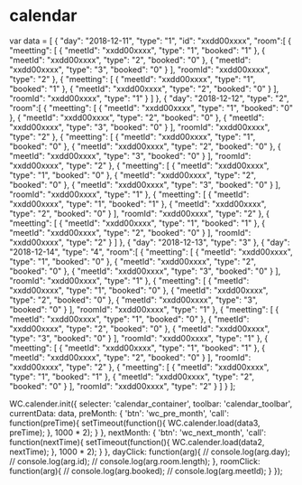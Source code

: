 # calendar

var data = [
			{
				"day": "2018-12-11",
				"type": "1",
				"id": "xxdd00xxxx",
				"room":[
					{
						"meetting": [
							{
								"meetId": "xxdd00xxxx",
								"type": "1",
								"booked": "1"
						   },
						   {
								"meetId": "xxdd00xxxx",
								"type": "2",
								"booked": "0"
						   },
						   {
								"meetId": "xxdd00xxxx",
								"type": "3",
								"booked": "0"
						   }
						],
						"roomId": "xxdd00xxxx",
						"type": "2"
					},
					{
						"meetting": [
							{
								"meetId": "xxdd00xxxx",
								"type": "1",
								"booked": "1"
						   },
						   {
								"meetId": "xxdd00xxxx",
								"type": "2",
								"booked": "0"
						   }
						],
						"roomId": "xxdd00xxxx",
						"type": "1"
					}
				]
			},
			{
				"day": "2018-12-12",
				"type": "2",
				"room":[
					{
						"meetting": [
							{
								"meetId": "xxdd00xxxx",
								"type": "1",
								"booked": "0"
						   },
						   {
								"meetId": "xxdd00xxxx",
								"type": "2",
								"booked": "0"
						   },
						   {
								"meetId": "xxdd00xxxx",
								"type": "3",
								"booked": "0"
						   }
						],
						"roomId": "xxdd00xxxx",
						"type": "2"
					},
					{
						"meetting": [
							{
								"meetId": "xxdd00xxxx",
								"type": "1",
								"booked": "0"
						   },
						   {
								"meetId": "xxdd00xxxx",
								"type": "2",
								"booked": "0"
						   },
						   {
								"meetId": "xxdd00xxxx",
								"type": "3",
								"booked": "0"
						   }
						],
						"roomId": "xxdd00xxxx",
						"type": "2"
					},
					{
						"meetting": [
							{
								"meetId": "xxdd00xxxx",
								"type": "1",
								"booked": "0"
						   },
						   {
								"meetId": "xxdd00xxxx",
								"type": "2",
								"booked": "0"
						   },
						   {
								"meetId": "xxdd00xxxx",
								"type": "3",
								"booked": "0"
						   }
						],
						"roomId": "xxdd00xxxx",
						"type": "1"
					},
					{
						"meetting": [
							{
								"meetId": "xxdd00xxxx",
								"type": "1",
								"booked": "1"
						   },
						   {
								"meetId": "xxdd00xxxx",
								"type": "2",
								"booked": "0"
						   }
						],
						"roomId": "xxdd00xxxx",
						"type": "2"
					},
					{
						"meetting": [
							{
								"meetId": "xxdd00xxxx",
								"type": "1",
								"booked": "1"
						   },
						   {
								"meetId": "xxdd00xxxx",
								"type": "2",
								"booked": "0"
						   }
						],
						"roomId": "xxdd00xxxx",
						"type": "2"
					}
				]
			},
			{
				"day": "2018-12-13",
				"type": "3"
			},
			{
				"day": "2018-12-14",
				"type": "4",
				"room":[
					{
						"meetting": [
							{
								"meetId": "xxdd00xxxx",
								"type": "1",
								"booked": "0"
						   },
						   {
								"meetId": "xxdd00xxxx",
								"type": "2",
								"booked": "0"
						   },
						   {
								"meetId": "xxdd00xxxx",
								"type": "3",
								"booked": "0"
						   }
						],
						"roomId": "xxdd00xxxx",
						"type": "1"
					},
					{
						"meetting": [
							{
								"meetId": "xxdd00xxxx",
								"type": "1",
								"booked": "0"
						   },
						   {
								"meetId": "xxdd00xxxx",
								"type": "2",
								"booked": "0"
						   },
						   {
								"meetId": "xxdd00xxxx",
								"type": "3",
								"booked": "0"
						   }
						],
						"roomId": "xxdd00xxxx",
						"type": "1"
					},
					{
						"meetting": [
							{
								"meetId": "xxdd00xxxx",
								"type": "1",
								"booked": "0"
						   },
						   {
								"meetId": "xxdd00xxxx",
								"type": "2",
								"booked": "0"
						   },
						   {
								"meetId": "xxdd00xxxx",
								"type": "3",
								"booked": "0"
						   }
						],
						"roomId": "xxdd00xxxx",
						"type": "1"
					},
					{
						"meetting": [
							{
								"meetId": "xxdd00xxxx",
								"type": "1",
								"booked": "1"
						   },
						   {
								"meetId": "xxdd00xxxx",
								"type": "2",
								"booked": "0"
						   }
						],
						"roomId": "xxdd00xxxx",
						"type": "2"
					},
					{
						"meetting": [
							{
								"meetId": "xxdd00xxxx",
								"type": "1",
								"booked": "1"
						   },
						   {
								"meetId": "xxdd00xxxx",
								"type": "2",
								"booked": "0"
						   }
						],
						"roomId": "xxdd00xxxx",
						"type": "2"
					}
				]
			}
		];

WC.calender.init({
	selecter: 'calendar_container',
	toolbar: 'calendar_toolbar',
	currentData: data,
	preMonth: {
		'btn': 'wc_pre_month',
		'call': function(preTime){
			setTimeout(function(){
				WC.calender.load(data3, preTime);
			}, 1000 * 2);
		}
	},
	nextMonth: {
		'btn': 'wc_next_month',
		'call': function(nextTime){
			setTimeout(function(){
				WC.calender.load(data2, nextTime);
			}, 1000 * 2);
		}
	},
	dayClick: function(arg){
//				console.log(arg.day);
//				console.log(arg.id);
//				console.log(arg.room.length);
	},
	roomClick: function(arg){
//				console.log(arg.booked);
//				console.log(arg.meetId);
	}
});